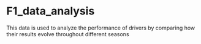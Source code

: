 # F1_data_analysis
This data is  used to analyze the performance of drivers by comparing how their results evolve throughout different seasons
